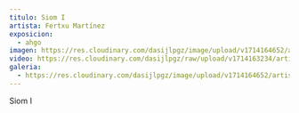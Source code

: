 ```yaml
---
titulo: Siom I
artista: Fertxu Martínez
exposicion:
  - ahgo
imagen: https://res.cloudinary.com/dasijlpgz/image/upload/v1714164652/artistas/Fertxu%20Mart%C3%ADnez%20-%20Expo%20en%20Santurtxi/Siom1/P1090316.jpg
video: https://res.cloudinary.com/dasijlpgz/raw/upload/v1714163234/artistas/Fertxu%20Mart%C3%ADnez%20-%20Expo%20en%20Santurtxi/Siom1/Sin_t%C3%ADtulo_1.wfp
galeria:
  - https://res.cloudinary.com/dasijlpgz/image/upload/v1714164652/artistas/Fertxu%20Mart%C3%ADnez%20-%20Expo%20en%20Santurtxi/Siom1/P1090316.jpg
---
```

Siom I
